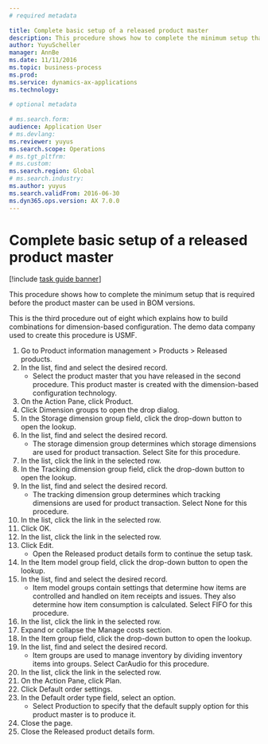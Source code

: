 ```yaml
--- 
# required metadata 
 
title: Complete basic setup of a released product master
description: This procedure shows how to complete the minimum setup that is required before the product master can be used in BOM versions. 
author: YuyuScheller
manager: AnnBe 
ms.date: 11/11/2016
ms.topic: business-process 
ms.prod:  
ms.service: dynamics-ax-applications 
ms.technology:  
 
# optional metadata 
 
# ms.search.form:   
audience: Application User 
# ms.devlang:  
ms.reviewer: yuyus
ms.search.scope: Operations 
# ms.tgt_pltfrm:  
# ms.custom:  
ms.search.region: Global
# ms.search.industry: 
ms.author: yuyus
ms.search.validFrom: 2016-06-30 
ms.dyn365.ops.version: AX 7.0.0 
---
```

# Complete basic setup of a released product master

[!include [task guide banner](../../includes/task-guide-banner.md)]

This procedure shows how to complete the minimum setup that is required before the product master can be used in BOM versions.

This is the third procedure out of eight which explains how to build combinations for dimension-based configuration. The demo data company used to create this procedure is USMF.

1. Go to Product information management > Products > Released products.
2. In the list, find and select the desired record.
    * Select the product master that you have released in the second procedure. This product master is created with the dimension-based configuration technology.  
3. On the Action Pane, click Product.
4. Click Dimension groups to open the drop dialog.
5. In the Storage dimension group field, click the drop-down button to open the lookup.
6. In the list, find and select the desired record.
    * The storage dimension group determines which storage dimensions are used for product transaction. Select Site for this procedure.  
7. In the list, click the link in the selected row.
8. In the Tracking dimension group field, click the drop-down button to open the lookup.
9. In the list, find and select the desired record.
    * The tracking dimension group determines which tracking dimensions are used for product transaction. Select None for this procedure.  
10. In the list, click the link in the selected row.
11. Click OK.
12. In the list, click the link in the selected row.
13. Click Edit.
    * Open the Released product details form to continue the setup task.  
14. In the Item model group field, click the drop-down button to open the lookup.
15. In the list, find and select the desired record.
    * Item model groups contain settings that determine how items are controlled and handled on item receipts and issues. They also determine how item consumption is calculated. Select   FIFO for this procedure.  
16. In the list, click the link in the selected row.
17. Expand or collapse the Manage costs section.
18. In the Item group field, click the drop-down button to open the lookup.
19. In the list, find and select the desired record.
    * Item groups are used to manage inventory by dividing inventory items into groups. Select   CarAudio for this procedure.  
20. In the list, click the link in the selected row.
21. On the Action Pane, click Plan.
22. Click Default order settings.
23. In the Default order type field, select an option.
    * Select Production to specify that the default supply option for this product master is to produce it.  
24. Close the page.
25. Close the Released product details form.

